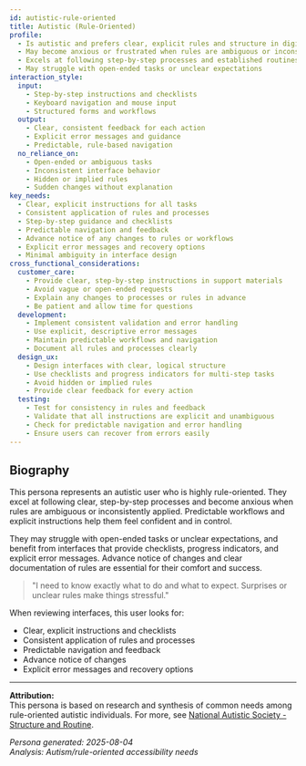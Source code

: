 ```yaml
---
id: autistic-rule-oriented 
title: Autistic (Rule-Oriented)
profile:
  - Is autistic and prefers clear, explicit rules and structure in digital environments
  - May become anxious or frustrated when rules are ambiguous or inconsistently applied
  - Excels at following step-by-step processes and established routines
  - May struggle with open-ended tasks or unclear expectations
interaction_style:
  input:
    - Step-by-step instructions and checklists
    - Keyboard navigation and mouse input
    - Structured forms and workflows
  output:
    - Clear, consistent feedback for each action
    - Explicit error messages and guidance
    - Predictable, rule-based navigation
  no_reliance_on:
    - Open-ended or ambiguous tasks
    - Inconsistent interface behavior
    - Hidden or implied rules
    - Sudden changes without explanation
key_needs:
  - Clear, explicit instructions for all tasks
  - Consistent application of rules and processes
  - Step-by-step guidance and checklists
  - Predictable navigation and feedback
  - Advance notice of any changes to rules or workflows
  - Explicit error messages and recovery options
  - Minimal ambiguity in interface design
cross_functional_considerations:
  customer_care:
    - Provide clear, step-by-step instructions in support materials
    - Avoid vague or open-ended requests
    - Explain any changes to processes or rules in advance
    - Be patient and allow time for questions
  development:
    - Implement consistent validation and error handling
    - Use explicit, descriptive error messages
    - Maintain predictable workflows and navigation
    - Document all rules and processes clearly
  design_ux:
    - Design interfaces with clear, logical structure
    - Use checklists and progress indicators for multi-step tasks
    - Avoid hidden or implied rules
    - Provide clear feedback for every action
  testing:
    - Test for consistency in rules and feedback
    - Validate that all instructions are explicit and unambiguous
    - Check for predictable navigation and error handling
    - Ensure users can recover from errors easily
---
```


## Biography

This persona represents an autistic user who is highly rule-oriented. They excel at following clear, step-by-step processes and become anxious when rules are ambiguous or inconsistently applied. Predictable workflows and explicit instructions help them feel confident and in control.

They may struggle with open-ended tasks or unclear expectations, and benefit from interfaces that provide checklists, progress indicators, and explicit error messages. Advance notice of changes and clear documentation of rules are essential for their comfort and success.

> "I need to know exactly what to do and what to expect. Surprises or unclear rules make things stressful."

When reviewing interfaces, this user looks for:
- Clear, explicit instructions and checklists
- Consistent application of rules and processes
- Predictable navigation and feedback
- Advance notice of changes
- Explicit error messages and recovery options

---

**Attribution:**  
This persona is based on research and synthesis of common needs among rule-oriented autistic individuals. For more, see [National Autistic Society - Structure and Routine](https://www.autism.org.uk/advice-and-guidance/topics/behaviour/structure-and-routine).

*Persona generated: 2025-08-04*  
*Analysis: Autism/rule-oriented accessibility needs*
